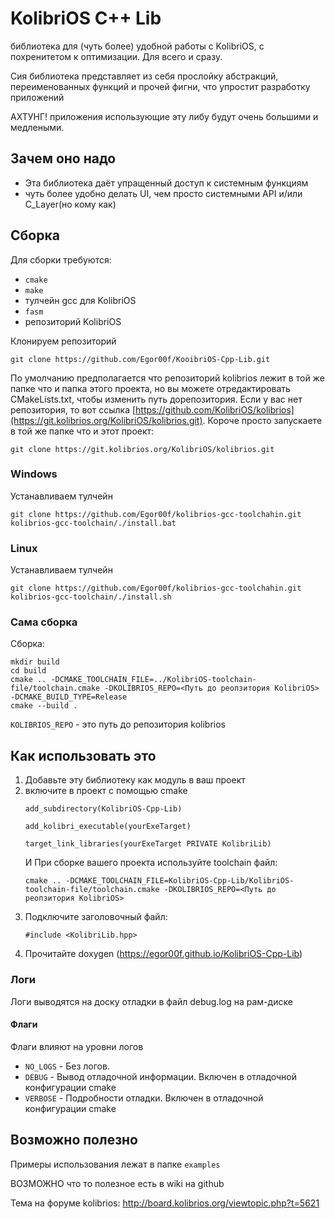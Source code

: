 # KolibriOS C++ Lib



библиотека для (чуть более) удобной работы с KolibriOS, с похренитетом к оптимизации. Для всего и сразу.

Сия библиотека представляет из себя прослойку абстракций, переименованных функций и прочей фигни, что упростит разработку приложений


АХТУНГ! приложения использующие эту либу будут очень большими и медлеными.

## Зачем оно надо

+ Эта библиотека даёт упращенный доступ к системным функциям
+ чуть более удобно делать UI, чем просто системными API и/или C_Layer(но кому как)

## Сборка

Для сборки требуются:
+ `cmake`
+ `make`
+ тулчейн gcc для KolibriOS
+ `fasm` 
+ репозиторий KolibriOS

Клонируем репозиторий
```
git clone https://github.com/Egor00f/KooibriOS-Cpp-Lib.git
```

По умолчанию предполагается что репозиторий kolibrios лежит в той же папке что и папка этого проекта, но вы можете отредактировать CMakeLists.txt, чтобы изменить путь дорепозитория. Если у вас нет репозитория, то вот ссылка [https://github.com/KolibriOS/kolibrios](https://git.kolibrios.org/KolibriOS/kolibrios.git). 
Короче просто запускаете в той же папке что и этот проект:
```
git clone https://git.kolibrios.org/KolibriOS/kolibrios.git
```



### Windows

Устанавливаем тулчейн
```
git clone https://github.com/Egor00f/kolibrios-gcc-toolchahin.git
kolibrios-gcc-toolchain/./install.bat
```

### Linux

Устанавливаем тулчейн
```
git clone https://github.com/Egor00f/kolibrios-gcc-toolchahin.git
kolibrios-gcc-toolchain/./install.sh
```

### Сама сборка

Сборка:

```
mkdir build
cd build
cmake .. -DCMAKE_TOOLCHAIN_FILE=../KolibriOS-toolchain-file/toolchain.cmake -DKOLIBRIOS_REPO=<Путь до реопзитория KolibriOS> -DCMAKE_BUILD_TYPE=Release
cmake --build .
```

`KOLIBRIOS_REPO` - это путь до репозитория kolibrios

## Как использовать это

1. Добавьте эту библиотеку как модуль в ваш проект
2. включите в проект с помощью cmake
   ```
   add_subdirectory(KolibriOS-Cpp-Lib)

   add_kolibri_executable(yourExeTarget)

   target_link_libraries(yourExeTarget PRIVATE KolibriLib)
   ```
   И При сборке вашего проекта используйте toolchain файл:
   ```
   cmake .. -DCMAKE_TOOLCHAIN_FILE=KolibriOS-Cpp-Lib/KolibriOS-toolchain-file/toolchain.cmake -DKOLIBRIOS_REPO=<Путь до реопзитория KolibriOS>
   ```
4. Подключите заголовочный файл:
   ```
   #include <KolibriLib.hpp>
   ```
4. Прочитайте doxygen (https://egor00f.github.io/KolibriOS-Cpp-Lib)

### Логи

Логи выводятся на доску отладки в файл debug.log на рам-диске

#### Флаги

Флаги влияют на уровни логов

+ `NO_LOGS` - Без логов.
+ `DEBUG` - Вывод отладочной информации. Включен в отладочной конфигурации cmake
+ `VERBOSE` - Подробности отладки. Включен в отладочной конфигурации cmake

## Возможно полезно

Примеры использования лежат в папке `examples`

ВОЗМОЖНО что то полезное есть в wiki на github

Тема на форуме kolibrios: http://board.kolibrios.org/viewtopic.php?t=5621
